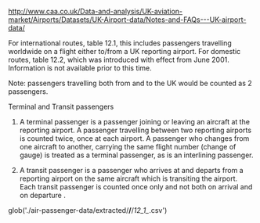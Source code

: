 http://www.caa.co.uk/Data-and-analysis/UK-aviation-market/Airports/Datasets/UK-Airport-data/Notes-and-FAQs---UK-airport-data/

For international routes, table 12.1, this includes passengers travelling worldwide on a flight either to/from a UK reporting airport. For domestic routes, table 12.2, which was introduced with effect from June 2001. Information is not available prior to this time.

Note: passengers travelling both from and to the UK would be counted as 2 passengers.

Terminal and Transit passengers

1) A terminal passenger is a passenger joining or leaving an aircraft at the reporting airport. A passenger travelling between two reporting airports is counted twice, once at each airport. A passenger who changes from one aircraft to another, carrying the same flight number (change of gauge) is treated as a terminal passenger, as is an interlining passenger.

2) A transit passenger is a passenger who arrives at and departs from a reporting airport on the same aircraft which is transiting the airport. Each transit passenger is counted once only and not both on arrival and on departure
.


glob('./air-passenger-data/extracted/**/**/*12_1_*.csv')